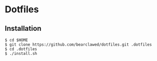 # Dotfiles

## Installation

    $ cd $HOME
    $ git clone https://github.com/bearclawed/dotfiles.git .dotfiles
    $ cd .dotfiles
    $ ./install.sh
